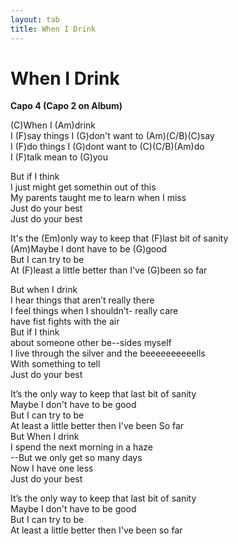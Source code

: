 ```yaml
---
layout: tab
title: When I Drink
---
```

# When I Drink

**Capo 4 (Capo 2 on Album)**  
  
(C)When I (Am)drink  
I (F)say things I (G)don't want to (Am)(C/B)(C)say  
I (F)do things I (G)dont want to (C)(C/B)(Am)do  
I (F)talk mean to (G)you  
  
But if I think  
I just might get somethin out of this  
My parents taught me to learn when I miss  
Just do your best  
Just do your best  
  
It's the (Em)only way to keep that (F)last bit of sanity  
(Am)Maybe I dont have to be (G)good  
But I can try to be  
At (F)least a little better than I've (G)been so far  
  
But when I drink  
I hear things that aren’t really there  
I feel things when I shouldn’t- really care  
have fist fights with the air  
But if I think  
about someone other be--sides myself  
I live through the silver and the beeeeeeeeeells  
With something to tell  
Just do your best  
  
It’s the only way to keep that last bit of sanity  
Maybe I don't have to be good  
But I can try to be  
At least a little better then I've been So far  
But When I drink  
I spend the next morning in a haze  
\--But we only get so many days  
Now I have one less  
Just do your best  
  
It’s the only way to keep that last bit of sanity  
Maybe I don't have to be good  
But I can try to be  
At least a little better then I've been so far
